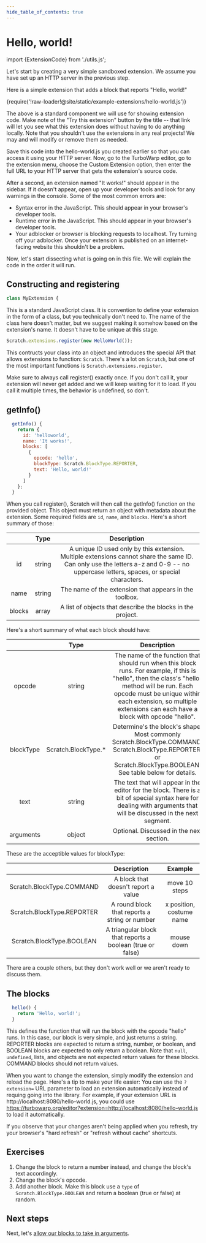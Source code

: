 ```yaml
---
hide_table_of_contents: true
---
```


# Hello, world!

import {ExtensionCode} from './utils.js';

Let's start by creating a very simple sandboxed extension. We assume you have set up an HTTP server in the previous step.

Here is a simple extension that adds a block that reports "Hello, world!"

<ExtensionCode title="hello-world">{require('!raw-loader!@site/static/example-extensions/hello-world.js')}</ExtensionCode>

The above is a standard component we will use for showing extension code. Make note of the "Try this extension" button by the title -- that link will let you see what this extension does without having to do anything locally. Note that you shouldn't use the extensions in any real projects! We may and will modify or remove them as needed.

Save this code into the hello-world.js you created earlier so that you can access it using your HTTP server. Now, go to the TurboWarp editor, go to the extension menu, choose the Custom Extension option, then enter the full URL to your HTTP server that gets the extension's source code.

After a second, an extension named "It works!" should appear in the sidebar. If it doesn't appear, open up your developer tools and look for any warnings in the console. Some of the most common errors are:

 - Syntax error in the JavaScript. This should appear in your browser's developer tools.
 - Runtime error in the JavaScript. This should appear in your browser's developer tools.
 - Your adblocker or browser is blocking requests to localhost. Try turning off your adblocker. Once your extension is published on an internet-facing website this shouldn't be a problem.

Now, let's start dissecting what is going on in this file. We will explain the code in the order it will run.

## Constructing and registering

```js
class MyExtension {
```

This is a standard JavaScript class. It is convention to define your extension in the form of a class, but you technically don't need to. The name of the class here doesn't matter, but we suggest making it somehow based on the extension's name. It doesn't have to be unique at this stage.

```js
Scratch.extensions.register(new HelloWorld());
```

This contructs your class into an object and introduces the special API that allows extensions to function: `Scratch`. There's a lot on `Scratch`, but one of the most important functions is `Scratch.extensions.register`.

Make sure to always call register() exactly once. If you don't call it, your extension will never get added and we will keep waiting for it to load. If you call it multiple times, the behavior is undefined, so don't.

## getInfo()

```js
  getInfo() {
    return {
      id: 'helloworld',
      name: 'It works!',
      blocks: [
        {
          opcode: 'hello',
          blockType: Scratch.BlockType.REPORTER,
          text: 'Hello, world!'
        }
      ]
    };
  }
```

When you call register(), Scratch will then call the getInfo() function on the provided object. This object must return an object with metadata about the extension. Some required fields are `id`, `name`, and `blocks`. Here's a short summary of those:

| | Type | Description |
|:-:|:-:|:-:|
| id | string | A unique ID used only by this extension. Multiple extensions cannot share the same ID. Can only use the letters a-z and 0-9 -- no uppercase letters, spaces, or special characters. |
| name | string | The name of the extension that appears in the toolbox. |
| blocks | array | A list of objects that describe the blocks in the project. |

Here's a short summary of what each block should have:

| | Type | Description |
|:-:|:-:|:-:|
| opcode | string | The name of the function that should run when this block runs. For example, if this is "hello", then the class's "hello" method will be run. Each opcode must be unique within each extension, so multiple extensions can each have a block with opcode "hello".|
| blockType | Scratch.BlockType.* | Determine's the block's shape. Most commonly Scratch.BlockType.COMMAND, Scratch.BlockType.REPORTER, or Scratch.BlockType.BOOLEAN. See table below for details. |
| text | string | The text that will appear in the editor for the block. There is a bit of special syntax here for dealing with arguments that will be discussed in the next segment. |
| arguments | object | Optional. Discussed in the next section. |

These are the acceptible values for blockType:

| | Description | Example |
|:-:|:-:|:-:|
|Scratch.BlockType.COMMAND|A block that doesn't report a value|move 10 steps|
|Scratch.BlockType.REPORTER|A round block that reports a string or number|x position, costume name|
|Scratch.BlockType.BOOLEAN|A triangular block that reports a boolean (true or false)|mouse down|

There are a couple others, but they don't work well or we aren't ready to discuss them.

## The blocks

```js
  hello() {
    return 'Hello, world!';
  }
```

This defines the function that will run the block with the opcode "hello" runs. In this case, our block is very simple, and just returns a string. REPORTER blocks are expected to return a string, number, or boolean, and BOOLEAN blocks are expected to only return a boolean. Note that `null`, `undefined`, lists, and objects are not expected return values for these blocks. COMMAND blocks should not return values.

When you want to change the extension, simply modify the extension and reload the page. Here's a tip to make your life easier: You can use the `?extension=` URL parameter to load an extension automatically instead of requing going into the library. For example, if your extension URL is http://localhost:8080/hello-world.js, you could use https://turbowarp.org/editor?extension=http://localhost:8080/hello-world.js to load it automatically.

If you observe that your changes aren't being applied when you refresh, try your browser's "hard refresh" or "refresh without cache" shortcuts.

## Exercises

1. Change the block to return a number instead, and change the block's text accordingly.
1. Change the block's opcode.
1. Add another block. Make this block use a `type` of `Scratch.BlockType.BOOLEAN` and return a boolean (true or false) at random.

## Next steps

Next, let's [allow our blocks to take in arguments](./inputs).

